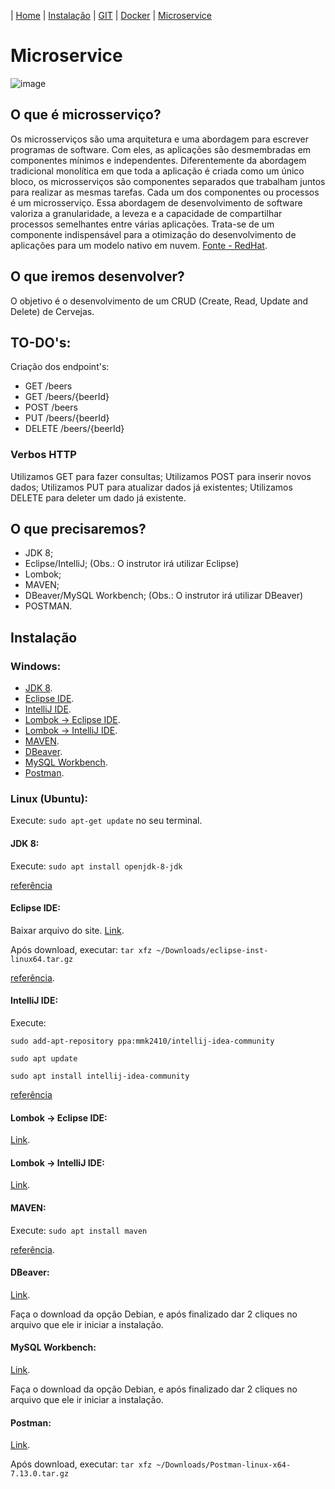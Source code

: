 | [Home](https://gabrielbabler.github.io/handson_microservice/) | [Instalação](https://gabrielbabler.github.io/handson_microservice/config) | [GIT](https://gabrielbabler.github.io/handson_microservice/git) | [Docker](https://gabrielbabler.github.io/handson_microservice/docker) | [Microservice](https://gabrielbabler.github.io/handson_microservice/microservice)

# Microservice
![image](https://user-images.githubusercontent.com/20668748/79121059-ca2a5a00-7d6a-11ea-894b-4a5eaca061c8.png)


## O que é microsserviço?

Os microsserviços são uma arquitetura e uma abordagem para escrever programas de software. Com eles, as aplicações são desmembradas em componentes mínimos e independentes. 
Diferentemente da abordagem tradicional monolítica em que toda a aplicação é criada como um único bloco, os microsserviços são componentes separados que trabalham juntos para realizar as mesmas tarefas.
Cada um dos componentes ou processos é um microsserviço. 
Essa abordagem de desenvolvimento de software valoriza a granularidade, a leveza e a capacidade de compartilhar processos semelhantes entre várias aplicações. 
Trata-se de um componente indispensável para a otimização do desenvolvimento de aplicações para um modelo nativo em nuvem. [Fonte - RedHat](https://www.redhat.com/pt-br/topics/microservices).

## O que iremos desenvolver?

O objetivo é o desenvolvimento de um CRUD (Create, Read, Update and Delete) de Cervejas.

## TO-DO's:

Criação dos endpoint's:
 - GET /beers
 - GET /beers/{beerId}
 - POST /beers
 - PUT /beers/{beerId}
 - DELETE /beers/{beerId}
 
### Verbos HTTP
Utilizamos GET para fazer consultas;
Utilizamos POST para inserir novos dados;
Utilizamos PUT para atualizar dados já existentes;
Utilizamos DELETE para deleter um dado já existente.

## O que precisaremos?

- JDK 8;
- Eclipse/IntelliJ; (Obs.: O instrutor irá utilizar Eclipse)
- Lombok;
- MAVEN;
- DBeaver/MySQL Workbench; (Obs.: O instrutor irá utilizar DBeaver)
- POSTMAN.

## Instalação

### Windows:

- [JDK 8](https://www.oracle.com/java/technologies/javase-jdk8-downloads.html).
- [Eclipse IDE](https://www.eclipse.org/downloads/).
- [IntelliJ IDE](https://www.jetbrains.com/idea/download/#section=linux).
- [Lombok -> Eclipse IDE](https://projectlombok.org/setup/eclipse).
- [Lombok -> IntelliJ IDE](https://projectlombok.org/setup/intellij).
- [MAVEN](https://maven.apache.org/download.cgi).
- [DBeaver](https://dbeaver.io/download/).
- [MySQL Workbench](https://dev.mysql.com/downloads/workbench/).
- [Postman](https://www.postman.com/downloads/).

### Linux (Ubuntu):

Execute: `sudo apt-get update` no seu terminal.

#### JDK 8: 

Execute: `sudo apt install openjdk-8-jdk`

[referência](https://www.digitalocean.com/community/tutorials/how-to-install-java-with-apt-on-ubuntu-18-04)

#### Eclipse IDE: 

Baixar arquivo do site. [Link](https://www.eclipse.org/downloads/).

Após download, executar: `tar xfz ~/Downloads/eclipse-inst-linux64.tar.gz`

[referência](https://websiteforstudents.com/how-to-install-eclipse-oxygen-ide-on-ubuntu-167-04-17-10-18-04/).

#### IntelliJ IDE:

Execute: 

`sudo add-apt-repository ppa:mmk2410/intellij-idea-community`

`sudo apt update`

`sudo apt install intellij-idea-community`

[referência](https://itsfoss.com/install-intellij-ubuntu-linux/)

#### Lombok -> Eclipse IDE:

[Link](https://projectlombok.org/setup/eclipse).

#### Lombok -> IntelliJ IDE:

[Link](https://projectlombok.org/setup/intellij).

#### MAVEN:

Execute: `sudo apt install maven`

[referência](https://linuxize.com/post/how-to-install-apache-maven-on-ubuntu-18-04/).

#### DBeaver:

[Link](https://dbeaver.io/download/). 

Faça o download da opção Debian, e após finalizado dar 2 cliques no arquivo que ele ir iniciar a instalação.

#### MySQL Workbench:

[Link](https://dev.mysql.com/downloads/workbench/).

Faça o download da opção Debian, e após finalizado dar 2 cliques no arquivo que ele ir iniciar a instalação.

#### Postman:

[Link](https://www.postman.com/downloads/).

Após download, executar: `tar xfz ~/Downloads/Postman-linux-x64-7.13.0.tar.gz`
